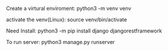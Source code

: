 Create a virtural enviroment: python3 -m venv venv

activate the venv(Linux): source venv/bin/activate 

Need Install: python3 -m pip install django djangorestframework 

To run server: python3 manage.py runserver
